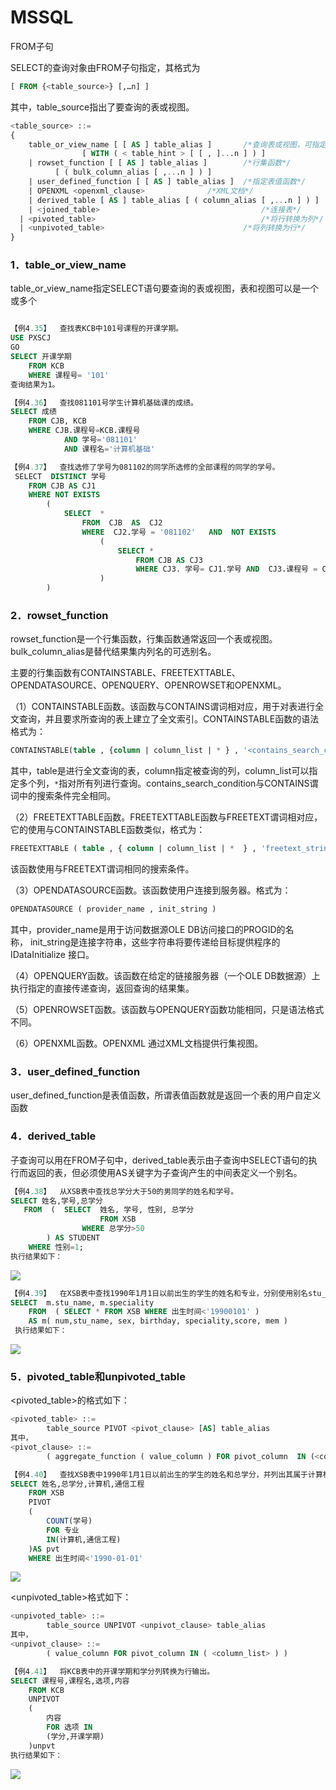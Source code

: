 # MSSQL

FROM子句

SELECT的查询对象由FROM子句指定，其格式为

```sql
[ FROM {<table_source>} [,…n] ]
```

其中，table_source指出了要查询的表或视图。

```sql
<table_source> ::= 
{
    table_or_view_name [ [ AS ] table_alias ] 		/*查询表或视图，可指定别名*/
        		[ WITH ( < table_hint > [ [ , ]...n ] ) ] 
    | rowset_function [ [ AS ] table_alias ] 		/*行集函数*/
          [ ( bulk_column_alias [ ,...n ] ) ] 
    | user_defined_function [ [ AS ] table_alias ]	/*指定表值函数*/
    | OPENXML <openxml_clause> 				/*XML文档*/
    | derived_table [ AS ] table_alias [ ( column_alias [ ,...n ] ) ] 		/*子查询*/
    | <joined_table> 									/*连接表*/
  | <pivoted_table> 									/*将行转换为列*/
  | <unpivoted_table> 								/*将列转换为行*/
}
```

### 1．table_or_view_name

table_or_view_name指定SELECT语句要查询的表或视图，表和视图可以是一个或多个


```sql

【例4.35】  查找表KCB中101号课程的开课学期。
USE PXSCJ 
GO
SELECT 开课学期
	FROM KCB
	WHERE 课程号= '101'
查询结果为1。

【例4.36】  查找081101号学生计算机基础课的成绩。
SELECT 成绩
	FROM CJB, KCB
	WHERE CJB.课程号=KCB.课程号
			AND 学号='081101' 
			AND 课程名='计算机基础'

【例4.37】  查找选修了学号为081102的同学所选修的全部课程的同学的学号。
 SELECT  DISTINCT 学号
	FROM CJB AS CJ1
	WHERE NOT EXISTS
		(  
			SELECT  *
				FROM  CJB  AS  CJ2
				WHERE  CJ2.学号 = '081102'   AND  NOT EXISTS
					(   
						SELECT *
							FROM CJB AS CJ3
							WHERE CJ3. 学号= CJ1.学号 AND  CJ3.课程号 = CJ2.课程号
					)
		)
```



### 2．rowset_function

rowset_function是一个行集函数，行集函数通常返回一个表或视图。bulk_column_alias是替代结果集内列名的可选别名。

主要的行集函数有CONTAINSTABLE、FREETEXTTABLE、OPENDATASOURCE、OPENQUERY、OPENROWSET和OPENXML。

（1）CONTAINSTABLE函数。该函数与CONTAINS谓词相对应，用于对表进行全文查询，并且要求所查询的表上建立了全文索引。CONTAINSTABLE函数的语法格式为：

```sql
CONTAINSTABLE(table , {column | column_list | * } , '<contains_search_condition>' [ , top_n_by_rank ] )
```
其中，table是进行全文查询的表，column指定被查询的列，column_list可以指定多个列，`*`指对所有列进行查询。contains_search_condition与CONTAINS谓词中的搜索条件完全相同。

（2）FREETEXTTABLE函数。FREETEXTTABLE函数与FREETEXT谓词相对应，它的使用与CONTAINSTABLE函数类似，格式为：
```sql
FREETEXTTABLE ( table , { column | column_list | *  } , 'freetext_string'  [ , top_n_by_rank ] )
```
该函数使用与FREETEXT谓词相同的搜索条件。

（3）OPENDATASOURCE函数。该函数使用户连接到服务器。格式为：
```sql
OPENDATASOURCE ( provider_name , init_string )
```
其中，provider_name是用于访问数据源OLE DB访问接口的PROGID的名称， init_string是连接字符串，这些字符串将要传递给目标提供程序的 IDataInitialize 接口。

（4）OPENQUERY函数。该函数在给定的链接服务器（一个OLE DB数据源）上执行指定的直接传递查询，返回查询的结果集。

（5）OPENROWSET函数。该函数与OPENQUERY函数功能相同，只是语法格式不同。

（6）OPENXML函数。OPENXML 通过XML文档提供行集视图。

### 3．user_defined_function

user_defined_function是表值函数，所谓表值函数就是返回一个表的用户自定义函数

### 4．derived_table

子查询可以用在FROM子句中，derived_table表示由子查询中SELECT语句的执行而返回的表，但必须使用AS关键字为子查询产生的中间表定义一个别名。

```sql
【例4.38】  从XSB表中查找总学分大于50的男同学的姓名和学号。
SELECT 姓名,学号,总学分
   FROM  (  SELECT  姓名, 学号, 性别, 总学分
                 	FROM XSB
				WHERE 总学分>50
		) AS STUDENT
    WHERE 性别=1;
执行结果如下：
```

![](https://raw.githubusercontent.com/ZanderZhao/images/master/img2019/20191119215340.png)

```sql
【例4.39】  在XSB表中查找1990年1月1日以前出生的学生的姓名和专业，分别使用别名stu_name和speciality表示。
SELECT  m.stu_name, m.speciality
	FROM  ( SELECT * FROM XSB WHERE 出生时间<'19900101' )  
	AS m( num,stu_name, sex, birthday, speciality,score, mem )
 执行结果如下：
```


![](https://raw.githubusercontent.com/ZanderZhao/images/master/img2019/20191119215356.png)



### 5．pivoted_table和unpivoted_table

<pivoted_table>的格式如下：

```sql
<pivoted_table> ::=
        table_source PIVOT <pivot_clause> [AS] table_alias
其中，
<pivot_clause> ::=
        ( aggregate_function ( value_column ) FOR pivot_column  IN (<column_list>) )
```

```sql
【例4.40】  查找XSB表中1990年1月1日以前出生的学生的姓名和总学分，并列出其属于计算机专业还是通信工程专业的情况，1表示是，0表示否。
SELECT 姓名,总学分,计算机,通信工程
	FROM XSB
	PIVOT
	(
		COUNT(学号)
		FOR 专业
		IN(计算机,通信工程)
	)AS pvt
	WHERE 出生时间<'1990-01-01'
```


![](https://raw.githubusercontent.com/ZanderZhao/images/master/img2019/20191119215413.png)

<unpivoted_table>格式如下：
```sql
<unpivoted_table> ::=
        table_source UNPIVOT <unpivot_clause> table_alias
其中，
<unpivot_clause> ::=
        ( value_column FOR pivot_column IN ( <column_list> ) )

```


```sql
【例4.41】  将KCB表中的开课学期和学分列转换为行输出。
SELECT 课程号,课程名,选项,内容
	FROM KCB
	UNPIVOT
	(
		内容
		FOR 选项 IN
		(学分,开课学期)
	)unpvt
执行结果如下：
```



![](https://raw.githubusercontent.com/ZanderZhao/images/master/img2019/20191119215433.png)
















